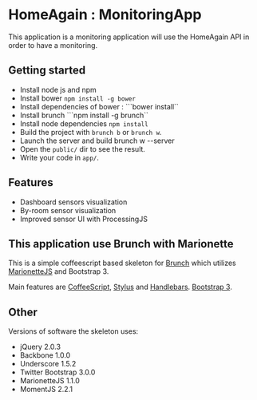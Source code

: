 # HomeAgain : MonitoringApp
This application is a monitoring application will use the HomeAgain API in order to have a monitoring.


## Getting started
* Install node js and npm
* Install bower ```npm install -g bower```
* Install dependencies of bower :  ```bower install``
* Install brunch ```npm install -g brunch``
* Install node dependencies ```npm install```
* Build the project with `brunch b` or `brunch w`.
* Launch the server and build brunch w --server
* Open the `public/` dir to see the result.
* Write your code in `app/`.

## Features
* Dashboard sensors visualization
* By-room sensor visualization
* Improved sensor UI with ProcessingJS

## This application use Brunch with Marionette
This is a simple coffeescript based skeleton for [Brunch](http://brunch.io/) which utilizes [MarionetteJS](http://marionettejs.com/) and Bootstrap 3.

Main features are [CoffeeScript](http://coffeescript.org/),
[Stylus](http://learnboost.github.com/stylus/) and
[Handlebars](http://handlebarsjs.com/).
[Bootstrap 3](http://getbootstrap.com/).

## Other
Versions of software the skeleton uses:

* jQuery 2.0.3
* Backbone 1.0.0
* Underscore 1.5.2
* Twitter Bootstrap 3.0.0
* MarionetteJS 1.1.0
* MomentJS 2.2.1
